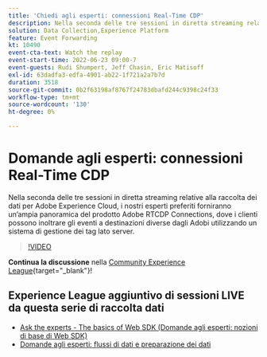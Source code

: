 ```yaml
---
title: 'Chiedi agli esperti: connessioni Real-Time CDP'
description: Nella seconda delle tre sessioni in diretta streaming relative alla raccolta dei dati per Adobe Experience Cloud, i nostri esperti preferiti forniranno un’ampia panoramica del prodotto Adobe RTCDP Connections, dove i clienti possono inoltrare gli eventi a destinazioni diverse dagli Adobi utilizzando un sistema di gestione dei tag lato server.
solution: Data Collection,Experience Platform
feature: Event Forwarding
kt: 10490
event-cta-text: Watch the replay
event-start-time: 2022-06-23 09:00-7
event-guests: Rudi Shumpert, Jeff Chasin, Eric Matisoff
exl-id: 63dadfa3-edfa-4901-ab22-1f721a2a7b7d
duration: 3518
source-git-commit: 0b2f63198af8767f24783dbafd244c9398c24f33
workflow-type: tm+mt
source-wordcount: '130'
ht-degree: 0%

---
```


# Domande agli esperti: connessioni Real-Time CDP

Nella seconda delle tre sessioni in diretta streaming relative alla raccolta dei dati per Adobe Experience Cloud, i nostri esperti preferiti forniranno un’ampia panoramica del prodotto Adobe RTCDP Connections, dove i clienti possono inoltrare gli eventi a destinazioni diverse dagli Adobi utilizzando un sistema di gestione dei tag lato server.

>[!VIDEO](https://video.tv.adobe.com/v/344251/?quality=12&learn=on)

**Continua la discussione** nella [Community Experience League](https://experienceleaguecommunities.adobe.com/t5/adobe-experience-platform-launch/experience-league-live-post-session-discussion-real-time-cdp/m-p/458195#M285){target="_blank"}!

## Experience League aggiuntivo di sessioni LIVE da questa serie di raccolta dati

* [Ask the experts - The basics of Web SDK (Domande agli esperti: nozioni di base di Web SDK)](exl-live-episode-05-26-22.md)
* [Domande agli esperti: flussi di dati e preparazione dei dati](exl-live-episode-07-21-22.md)

